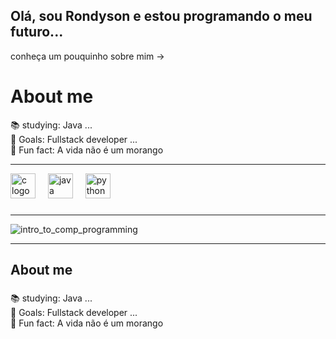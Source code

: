 ## Olá, sou Rondyson e estou programando o meu futuro... 
conheça um pouquinho sobre mim ->


<h1 align="left">About me</h1>

<p align="left">📚 studying: Java ...<br>🎯 Goals: Fullstack developer ...<br>🎲 Fun fact: A vida não é um morango</p>

---
<div align="left">
  <img src="https://skillicons.dev/icons?i=c" height="40" alt="c logo"  />
  <img width="12" />
  <img src="https://skillicons.dev/icons?i=java" height="40" alt="java logo"  />
  <img width="12" />
  <img src="https://skillicons.dev/icons?i=py" height="40" alt="python logo"  />
</div>

###
---
  
![intro_to_comp_programming](https://github.com/Rondysonr/Rondysonr/assets/126256862/b79ea262-d6af-41be-8d75-80276f32dcea)

---



###

<h2 align="left">About me</h2>

###

<p align="left">📚 studying: Java ...<br>🎯 Goals: Fullstack developer ...<br>🎲 Fun fact: A vida não é um morango</p>

